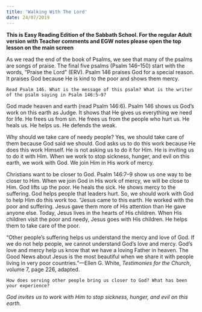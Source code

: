 ```yaml
---
title: 'Walking With The Lord'
date: 24/07/2019
---
```


**This is Easy Reading Edition of the Sabbath School. For the regular Adult version with Teacher comments and EGW notes please open the top lesson on the main screen**

As we read the end of the book of Psalms, we see that many of the psalms are songs of praise. The final five psalms (Psalm 146–150) start with the words, “Praise the Lord” (ERV). Psalm 146 praises God for a special reason. It praises God because He is kind to the poor and shows them mercy.

`Read Psalm 146. What is the message of this psalm? What is the writer of the psalm saying in Psalm 146:5–9?`

God made heaven and earth (read Psalm 146:6). Psalm 146 shows us God’s work on this earth as Judge. It shows that He gives us everything we need for life. He frees us from sin. He frees us from the people who hurt us. He heals us. He helps us. He defends the weak. 

Why should we take care of needy people? Yes, we should take care of them because God said we should. God asks us to do this work because He does this work Himself. He is not asking us to do it for Him. He is inviting us to do it with Him. When we work to stop sickness, hunger, and evil on this earth, we work with God. We join Him in His work of mercy. 

Christians want to be closer to God. Psalm 146:7–9 show us one way to be closer to Him. When we join God in His work of mercy, we will be close to Him. God lifts up the poor. He heals the sick. He shows mercy to the suffering. God helps people that leaders hurt. So, we should work with God to help Him do this work too. “Jesus came to this earth. He worked with the poor and suffering. Jesus gave them more of His attention than He gave anyone else. Today, Jesus lives in the hearts of His children. When His children visit the poor and needy, Jesus goes with His children. He helps them to take care of the poor.

“Other people’s suffering helps us understand the mercy and love of God. If we do not help people, we cannot understand God’s love and mercy. God’s love and mercy help us know that we have a loving Father in heaven. The Good News about Jesus is the most beautiful when we share it with people living in very poor countries.”—Ellen G. White, *Testimonies for the Church*, volume 7, page 226, adapted.

`How does serving other people bring us closer to God? What has been your experience?`

_God invites us to work with Him to stop sickness, hunger, and evil on this earth._